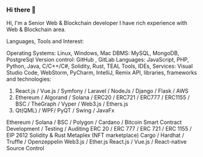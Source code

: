 ### Hi there 👋


Hi, I'm a Senior Web & Blockchain developer
I have rich experience with Web & Blockchain area.


Languages, Tools and Interest:

Operating Systems: Linux, Windows, Mac
DBMS: MySQL, MongoDB, PostgreSql
Version control: GitHub , GitLab
Languages: JavaScript, PHP, Python, Java, C/C++/C#, Solidity, Rust, TEAL
Tools, IDEs, Services: Visual Studio Code, WebStorm, PyCharm, IntelliJ, Remix
API, libraries, frameworks and technologies:
1. React.js / Vue.js / Symfony / Laravel / NodeJs / Django / Flask / AWS
2. Ethereum / Algorand / Solana / ERC20 / ERC721 / ERC777 / ERC1155 / BSC / TheGraph / Vyper / Web3.js / Ethers.js
3. Qt(QML) / WPF/ PyQT / Swing / JavaFx

Ethereum / Solana / BSC / Polygon / Cardano / Bitcoin
Smart Contract Development / Testing / Auditing
ERC 20 / ERC 777 / ERC 721 / ERC 1155 / EIP 2612
Solidity & Rust
Metaplex (NFT marketplace)
Cargo / Hardhat / Truffle / Openzeppelin
Web3.js / Ether.js
React.js / Vue.js / React-native
Source Control



<!--
**snowmxdev/snowmxdev** is a ✨ _special_ ✨ repository because its `README.md` (this file) appears on your GitHub profile.

Here are some ideas to get you started:

- 🔭 I’m currently working on ...
- 🌱 I’m currently learning ...
- 👯 I’m looking to collaborate on ...
- 🤔 I’m looking for help with ...
- 💬 Ask me about ...
- 📫 How to reach me: ...
- 😄 Pronouns: ...
- ⚡ Fun fact: ...
-->
